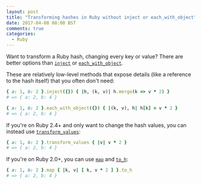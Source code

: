 ```yaml
---
layout: post
title: "Transforming hashes in Ruby without inject or each_with_object"
date: 2017-04-08 08:00 BST
comments: true
categories:
  - Ruby
---
```


Want to transform a Ruby hash, changing every key or value? There are better options than [`inject`](http://ruby-doc.org/core-2.4.1/Enumerable.html#method-i-inject) or [`each_with_object`](http://ruby-doc.org/core-2.4.1/Enumerable.html#method-i-each_with_object).

These are relatively low-level methods that expose details (like a reference to the hash itself) that you often don't need:

``` ruby inject.rb linenos:false
{ a: 1, b: 2 }.inject({}) { |h, (k, v)| h.merge(k => v * 2) }
# => { a: 2, b: 4 }
```

``` ruby each_with_object.rb linenos:false
{ a: 1, b: 2 }.each_with_object({}) { |(k, v), h| h[k] = v * 2 }
# => { a: 2, b: 4 }
```

If you're on Ruby 2.4+ and only want to change the hash values, you can instead use [`transform_values`](http://ruby-doc.org/core-2.4.1/Hash.html#method-i-transform_values):

``` ruby transform_values.rb linenos:false
{ a: 1, b: 2 }.transform_values { |v| v * 2 }
# => { a: 2, b: 4 }
```

If you're on Ruby 2.0+, you can use [`map`](http://ruby-doc.org/core-2.4.1/Enumerable.html#method-i-map) and [`to_h`](http://ruby-doc.org/core-2.4.1/Array.html#method-i-to_h):

``` ruby map_and_to_h.rb linenos:false
{ a: 1, b: 2 }.map { |k, v| [ k, v * 2 ] }.to_h
# => { a: 2, b: 4 }
```
